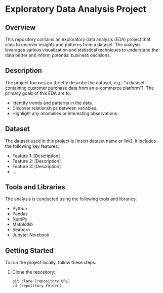 # Exploratory Data Analysis Project

## Overview

This repository contains an exploratory data analysis (EDA) project that aims to uncover insights and patterns from a dataset. The analysis leverages various visualization and statistical techniques to understand the data better and inform potential business decisions.

## Description

The project focuses on [briefly describe the dataset, e.g., "a dataset containing customer purchase data from an e-commerce platform"]. The primary goals of this EDA are to:

- Identify trends and patterns in the data.
- Discover relationships between variables.
- Highlight any anomalies or interesting observations.

## Dataset

The dataset used in this project is [insert dataset name or link]. It includes the following key features:

- Feature 1: [Description]
- Feature 2: [Description]
- Feature 3: [Description]
- ...

## Tools and Libraries

The analysis is conducted using the following tools and libraries:

- Python
- Pandas
- NumPy
- Matplotlib
- Seaborn
- Jupyter Notebook

## Getting Started

To run the project locally, follow these steps:

1. Clone the repository:
   ```bash
   git clone [repository URL]
   cd [repository folder]
